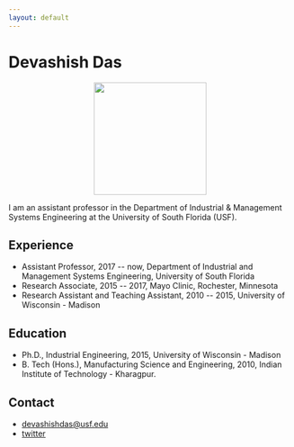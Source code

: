 ```yaml
---
layout: default
---
```


# Devashish Das

<p align="center">
  <img src="fig.png" width = "200px">
</p>

I am an assistant professor in the Department of Industrial & Management Systems Engineering at the University of South Florida (USF).

## <i class="fa fa-cog fa-spin fa-3x fa-fw" style="font-size:1em;"></i>  Experience
* Assistant Professor, 2017 -- now, Department of Industrial and Management Systems Engineering, University of South Florida
* Research Associate, 2015 -- 2017, Mayo Clinic, Rochester, Minnesota
* Research Assistant and Teaching Assistant, 2010 -- 2015,  University of Wisconsin - Madison

## <i class="fa fa-university" style="font-size:1em;"></i> Education

* Ph.D., Industrial Engineering, 2015, University of Wisconsin - Madison
* B. Tech (Hons.), Manufacturing Science and Engineering, 2010, Indian Institute of Technology - Kharagpur.


## <i class="fa fa-address-book" style="font-size:1em;"></i> Contact

* <i class="fa fa-envelope-open" style="font-size:1em;"></i> <a href="mailto:devashishdas@usf.edu" target="_top">devashishdas@usf.edu</a>
* <i class="fa fa-twitter-square" style="font-size:1em;"></i> <a href="https://twitter.com/ddas\_wisc" target="_top">twitter</a>
<!-- * <i class="fa fa-phone" style="font-size:1em;"></i> +1 507 293 7023 -->
